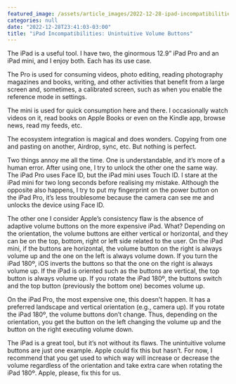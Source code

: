 ```yaml
---
featured_image: /assets/article_images/2022-12-28-ipad-incompatibilities/daniel-romero-Z4_kN9ybLf4-unsplash.jpg
categories: null
date: "2022-12-28T23:41:03-03:00"
title: "iPad Incompatibilities: Unintuitive Volume Buttons"
---
```


The iPad is a useful tool. I have two, the ginormous 12.9” iPad Pro and an iPad
mini, and I enjoy both. Each has its use case.

The Pro is used for consuming videos, photo editing, reading photography
magazines and books, writing, and other activities that benefit from a large
screen and, sometimes, a calibrated screen, such as when you enable the
reference mode in settings.

The mini is used for quick consumption here and there. I occasionally watch
videos on it, read books on Apple Books or even on the Kindle app, browse news,
read my feeds, etc.

The ecosystem integration is magical and does wonders. Copying from one and
pasting on another, Airdrop, sync, etc. But nothing is perfect.

Two things annoy me all the time. One is understandable, and it’s more of a
human error. After using one, I try to unlock the other one the same way. The
iPad Pro uses Face ID, but the iPad mini uses Touch ID. I stare at the iPad
mini for two long seconds before realising my mistake. Although the opposite
also happens, I try to put my fingerprint on the power button on the iPad Pro,
it’s less troublesome because the camera can see me and unlocks the device
using Face ID.

The other one I consider Apple’s consistency flaw is the absence of adaptive
volume buttons on the more expensive iPad. What? Depending on the orientation,
the volume buttons are either vertical or horizontal, and they can be on the
top, bottom, right or left side related to the user. On the iPad mini, if the
buttons are horizontal, the volume button on the right is always volume up and
the one on the left is always volume down. If you turn the iPad 180º, iOS
inverts the buttons so that the one on the right is always volume up. If the
iPad is oriented such as the buttons are vertical, the top button is always
volume up. If you rotate the iPad 180º, the buttons switch and the top button
(previously the bottom one) becomes volume up.

On the iPad Pro, the most expensive one, this doesn’t happen. It has a
preferred landscape and vertical orientation (e.g., camera up). If you rotate
the iPad 180º, the volume buttons don’t change. Thus, depending on the
orientation, you get the button on the left changing the volume up and the
button on the right executing volume down.

The iPad is a great tool, but it’s not without its flaws. The unintuitive
volume buttons are just one example. Apple could fix this but hasn’t. For now,
I recommend that you get used to which way will increase or decrease the volume
regardless of the orientation and take extra care when rotating the iPad 180º.
Apple, please, fix this for us.

